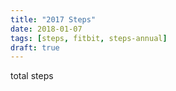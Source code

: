 ```yaml
---
title: "2017 Steps"
date: 2018-01-07
tags: [steps, fitbit, steps-annual]
draft: true
---
```


total steps

<!--more-->
